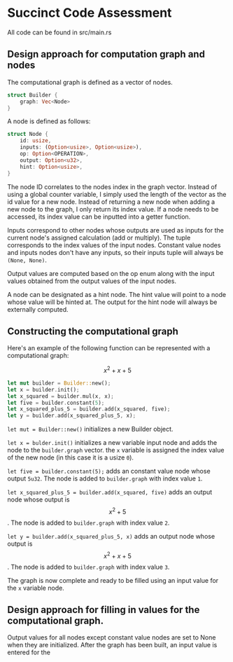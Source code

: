 # Succinct Code Assessment

All code can be found in src/main.rs

## Design approach for computation graph and nodes

The computational graph is defined as a vector of nodes.

```Rust
struct Builder {
    graph: Vec<Node>
}
```

A node is defined as follows:

```Rust
struct Node {
    id: usize,
    inputs: (Option<usize>, Option<usize>),
    op: Option<OPERATION>,
    output: Option<u32>,
    hint: Option<usize>,
}
```

The node ID correlates to the nodes index in the graph vector. Instead of using a global counter variable, I simply used the length of the vector as the id value for a new node. Instead of returning a new node when adding a new node to the graph, I only return its index value. If a node needs to be accessed, its index value can be inputted into a getter function.

Inputs correspond to other nodes whose outputs are used as inputs for the current node's assigned calculation (add or multiply). The tuple corresponds to the index values of the input nodes. Constant value nodes and inputs nodes don't have any inputs, so their inputs tuple will always be `(None, None)`.

Output values are computed based on the op enum along with the input values obtained from the output values of the input nodes.

A node can be designated as a hint node. The hint value will point to a node whose value will be hinted at. The output for the hint node will always be externally computed.

## Constructing the computational graph

Here's an example of the following function can be represented with a computational graph:

$$ x^{2} + x + 5 $$

```Rust
let mut builder = Builder::new();
let x = builder.init();
let x_squared = builder.mul(x, x);
let five = builder.constant(5);
let x_squared_plus_5 = builder.add(x_squared, five);
let y = builder.add(x_squared_plus_5, x);
```

`let mut = Builder::new()` initializes a new Builder object.

`let x = bulder.init()` initializes a new variable input node and adds the node to the `builder.graph` vector. the `x` variable is assigned the index value of the new node (in this case it is a usize `0`).

`let five = builder.constant(5);` adds an constant value node whose output `5u32`. The node is added to `builder.graph` with index value `1`.

`let x_squared_plus_5 = builder.add(x_squared, five)` adds an output node whose output is $$ x^{2} + 5 $$. The node is added to `builder.graph` with index value `2`.

`let y = builder.add(x_squared_plus_5, x)` adds an output node whose output is $$ x^{2} + x + 5 $$. The node is added to `builder.graph` with index value `3`.

The graph is now complete and ready to be filled using an input value for the `x` variable node.

## Design approach for filling in values for the computational graph.

Output values for all nodes except constant value nodes are set to None when they are initialized. After the graph has been built, an input value is entered for the
